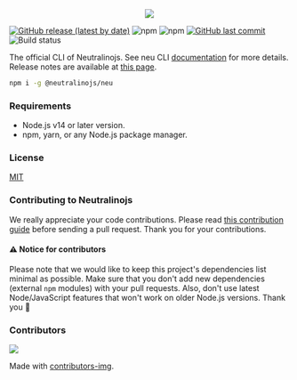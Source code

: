 <div align="center"><img src="images/logo.png"/></div>

[![GitHub release (latest by date)](https://img.shields.io/github/v/release/neutralinojs/neutralinojs-cli)](https://github.com/neutralinojs/neutralinojs-cli/releases)
![npm](https://img.shields.io/npm/v/@neutralinojs/neu)
![npm](https://img.shields.io/npm/dt/@neutralinojs/neu)
[![GitHub last commit](https://img.shields.io/github/last-commit/neutralinojs/neutralinojs-cli.svg)](https://github.com/neutralinojs/neutralinojs-cli/commits/main)
![Build status](https://github.com/neutralinojs/neutralinojs-cli/actions/workflows/test_suite.yml/badge.svg)

The official CLI of Neutralinojs. See neu CLI [documentation](https://neutralino.js.org/docs/cli/neu-cli/) for more details. Release notes are available at [this page](https://neutralino.js.org/docs/release-notes/cli).

```bash
npm i -g @neutralinojs/neu
```
### Requirements

- Node.js v14 or later version.
- npm, yarn, or any Node.js package manager.

### License

[MIT](LICENSE)

### Contributing to Neutralinojs

We really appreciate your code contributions. Please read [this contribution guide](https://neutralino.js.org/docs/contributing/framework-developer-guide#contribution-guidelines) before sending a pull request. Thank you for your contributions.

#### ⚠️ Notice for contributors
Please note that we would like to keep this project's dependencies list minimal as possible. Make sure that you don't add new dependencies (external `npm` modules) with your pull requests. Also, don't use latest Node/JavaScript features that won't work on older Node.js versions. Thank you :tada:

### Contributors

<a href="https://github.com/neutralinojs/neutralinojs-cli/graphs/contributors">
  <img src="https://contrib.rocks/image?repo=neutralinojs/neutralinojs-cli" />
</a>

Made with [contributors-img](https://contrib.rocks).
